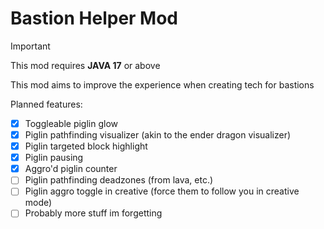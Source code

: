 # Bastion Helper Mod

> [!IMPORTANT]
> This mod requires **JAVA 17** or above

This mod aims to improve the experience when creating tech for bastions

Planned features:

- [x] Toggleable piglin glow
- [x] Piglin pathfinding visualizer (akin to the ender dragon visualizer)
- [x] Piglin targeted block highlight
- [x] Piglin pausing
- [x] Aggro'd piglin counter
- [ ] Piglin pathfinding deadzones (from lava, etc.)
- [ ] Piglin aggro toggle in creative (force them to follow you in creative mode)
- [ ] Probably more stuff im forgetting
